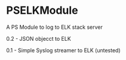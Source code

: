 # PSELKModule
A PS Module to log to ELK stack server

0.2 - JSON objecct to ELK

0.1 - Simple Syslog streamer to ELK (untested)
